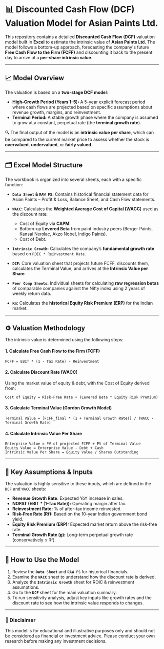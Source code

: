# 📊 Discounted Cash Flow (DCF) Valuation Model for Asian Paints Ltd.

This repository contains a detailed **Discounted Cash Flow (DCF)** valuation model built in **Excel** to estimate the intrinsic value of **Asian Paints Ltd.** The model follows a bottom-up approach, forecasting the company's future **Free Cash Flow to the Firm (FCFF)** and discounting it back to the present day to arrive at a **per-share intrinsic value**.

---

## 📈 Model Overview

The valuation is based on a **two-stage DCF model**:

-   **High-Growth Period (Years 1–5):** A 5-year explicit forecast period where cash flows are projected based on specific assumptions about revenue growth, margins, and reinvestment.
-   **Terminal Period:** A stable growth phase where the company is assumed to grow at a constant, perpetual rate (the **terminal growth rate**).

🔍 The final output of the model is an **intrinsic value per share**, which can be compared to the current market price to assess whether the stock is **overvalued**, **undervalued**, or **fairly valued**.

---

## 🗂️ Excel Model Structure

The workbook is organized into several sheets, each with a specific function:

-   **`Data Sheet` & `RAW FS`:** Contains historical financial statement data for Asian Paints – Profit & Loss, Balance Sheet, and Cash Flow statements.

-   **`WACC`:** Calculates the **Weighted Average Cost of Capital (WACC)** used as the discount rate:
    -   Cost of Equity via **CAPM**.
    -   Bottom-up **Levered Beta** from paint industry peers (Berger Paints, Kansai Nerolac, Akzo Nobel, Indigo Paints).
    -   Cost of Debt.

-   **`Intrinsic Growth`:** Calculates the company’s **fundamental growth rate** based on `ROIC * Reinvestment Rate`.

-   **`DCF`:** Core valuation sheet that projects future FCFF, discounts them, calculates the Terminal Value, and arrives at the **Intrinsic Value per Share**.

-   **`Peer Comp Sheets`:** Individual sheets for calculating **raw regression betas** of comparable companies against the Nifty index using 2 years of weekly return data.

-   **`Rm`:** Calculates the **historical Equity Risk Premium (ERP)** for the Indian market.

---

## ⚙️ Valuation Methodology

The intrinsic value is determined using the following steps:

#### 1. Calculate Free Cash Flow to the Firm (FCFF)
```text
FCFF = EBIT * (1 - Tax Rate) - Reinvestment
```
#### 2. Calculate Discount Rate (WACC)
Using the market value of equity & debt, with the Cost of Equity derived from:
```text
Cost of Equity = Risk-Free Rate + (Levered Beta * Equity Risk Premium)
```
#### 3. Calculate Terminal Value (Gordon Growth Model)
```text
Terminal Value = [FCFF_final * (1 + Terminal Growth Rate)] / (WACC - Terminal Growth Rate)
```
#### 4. Calculate Intrinsic Value Per Share
```text
Enterprise Value = PV of projected FCFF + PV of Terminal Value
Equity Value = Enterprise Value - Debt + Cash
Intrinsic Value Per Share = Equity Value / Shares Outstanding
```
---
## 🔑 Key Assumptions & Inputs

The valuation is highly sensitive to these inputs, which are defined in the `DCF` and `WACC` sheets:

-   **Revenue Growth Rate:** Expected YoY increase in sales.
-   **NOPAT (EBIT * (1-Tax Rate)):** Operating margin after tax.
-   **Reinvestment Rate:** % of after-tax income reinvested.
-   **Risk-Free Rate (Rf):** Based on the 10-year Indian government bond yield.
-   **Equity Risk Premium (ERP):** Expected market return above the risk-free rate.
-   **Terminal Growth Rate (g):** Long-term perpetual growth rate (conservatively ≤ Rf).

---

## 🚀 How to Use the Model

1.  Review the **`Data Sheet`** and **`RAW FS`** for historical financials.
2.  Examine the **`WACC`** sheet to understand how the discount rate is derived.
3.  Analyze the **`Intrinsic Growth`** sheet for ROIC & reinvestment assumptions.
4.  Go to the **`DCF`** sheet for the main valuation summary.
5.  To run sensitivity analysis, adjust key inputs like growth rates and the discount rate to see how the intrinsic value responds to changes.

---

### 📌 Disclaimer
This model is for educational and illustrative purposes only and should not be considered as financial or investment advice. Please conduct your own research before making any investment decisions.
